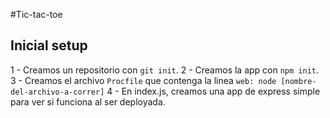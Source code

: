 #Tic-tac-toe
## Inicial setup
1 - Creamos un repositorio con `git init`.
2 - Creamos la app con `npm init`.
3 - Creamos el archivo `Procfile` que contenga la linea 
`web: node [nombre-del-archivo-a-correr]`
4 - En index.js, creamos una app de express simple para ver si funciona al ser deployada. 

##